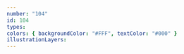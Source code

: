 ```yaml
---
number: "104"
id: 104
types:
colors: { backgroundColor: "#FFF", textColor: "#000" }
illustrationLayers:
---
```

